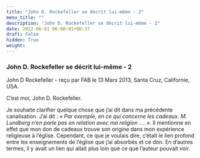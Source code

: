 ```yaml
---
title: "John D. Rockefeller se décrit lui-même - 2"
menu_title: ""
description: "John D. Rockefeller se décrit lui-même - 2"
date: 2022-06-01 06:00:01+00:37
draft: False
hidden: True
weight:
---
```

### John D. Rockefeller se décrit lui-même - 2

John D Rockefeller - reçu par FAB le 13 Mars 2013, Santa Cruz, Californie, USA.

C’est moi, John D. Rockefeller.

Je souhaite clarifier quelque chose que j’ai dit dans ma précédente canalisation. J’ai dit : *« Par exemple, en ce qui concerne les cadeaux. M. Lundberg n’en parle pas en relation avec ma religion …. »*. Il mentionne en effet que mon don de cadeaux trouve son origine dans mon expérience religieuse à l’église. Cependant, ce que je voulais dire, c’était le lien profond entre les enseignements de l’église que j’ai absorbés et ce don. En d’autres termes, il y avait un lien qui allait plus loin que ce que l’auteur pouvait voir.

